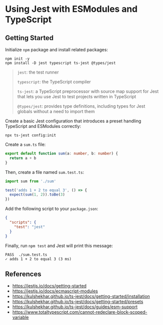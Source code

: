 # Using Jest with ESModules and TypeScript

## Getting Started

Initialize `npm` package and install related packages:

```shell
npm init -y
npm install -D jest typescript ts-jest @types/jest
```

> `jest`: the test runner
> 
> `typescript`: the TypeScript compiler
> 
> `ts-jest`: a TypeScript preprocessor with source map support for Jest that lets you use Jest to test projects written in TypeScript
> 
> `@types/jest`: provides type definitions, including types for Jest globals without a need to import them

Create a basic Jest configuration that introduces a preset handling TypeScript and ESModules correctly:

```shell
npx ts-jest config:init
```

Create a `sum.ts` file:

```ts
export default function sum(a: number, b: number) {
  return a + b
}
```

Then, create a file named `sum.test.ts`:

```ts
import sum from './sum'

test('adds 1 + 2 to equal 3', () => {
  expect(sum(1, 2)).toBe(3)
})
```

Add the following script to your `package.json`:

```json
{
  "scripts": {
    "test": "jest"
  }
}
```

Finally, run `npm test` and Jest will print this message:

```shell
PASS  ./sum.test.ts
✓ adds 1 + 2 to equal 3 (3 ms)
```

## References

- https://jestjs.io/docs/getting-started
- https://jestjs.io/docs/ecmascript-modules
- https://kulshekhar.github.io/ts-jest/docs/getting-started/installation
- https://kulshekhar.github.io/ts-jest/docs/getting-started/presets
- https://kulshekhar.github.io/ts-jest/docs/guides/esm-support
- https://www.totaltypescript.com/cannot-redeclare-block-scoped-variable
